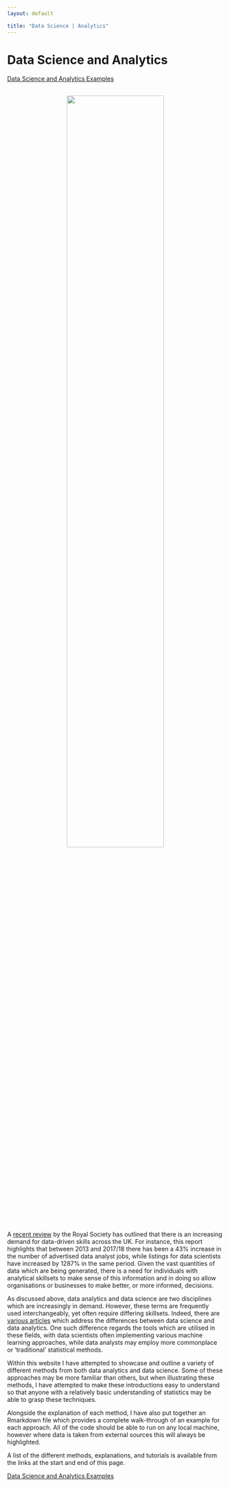 ```yaml
---
layout: default

title: "Data Science | Analytics"
---
```



# Data Science and Analytics

[Data Science and Analytics Examples](https://benjburgess.github.io/data/index/)

<br />
<div style="text-align:center"><img src="https://benjburgess.github.io/assets/pca_animation.gif" width="67%"/></div>
<br />

A [recent review](https://royalsociety.org/-/media/policy/projects/dynamics-of-data-science/dynamics-of-data-science-skills-report.pdf) by the Royal Society has outlined that there is an increasing demand for data-driven skills across the UK. For instance, this report highlights that between 2013 and 2017/18 there has been a 43% increase in the number of advertised data analyst jobs, while listings for data scientists have increased by 1287% in the same period. Given the vast quantities of data which are being generated, there is a need for individuals with analytical skillsets to make sense of this information and in doing so allow organisations or businesses to make better, or more informed, decisions.

As discussed above, data analytics and data science are two disciplines which are increasingly in demand. However, these terms are frequently used interchangeably, yet often require differing skillsets. Indeed, there are [various articles](https://www.coursera.org/articles/data-analyst-vs-data-scientist-whats-the-difference) which address the differences between data science and data analytics. One such difference regards the tools which are utilised in these fields, with data scientists often implementing various machine learning approaches, while data analysts may employ more commonplace or ‘traditional’ statistical methods. 

Within this website I have attempted to showcase and outline a variety of different methods from both data analytics and data science. Some of these approaches may be more familiar than others, but when illustrating these methods, I have attempted to make these introductions easy to understand so that anyone with a relatively basic understanding of statistics may be able to grasp these techniques.

Alongside the explanation of each method, I have also put together an Rmarkdown file which provides a complete walk-through of an example for each approach. All of the code should be able to run on any local machine, however where data is taken from external sources this will always be highlighted. 

A list of the different methods, explanations, and tutorials is available from the links at the start and end of this page.

[Data Science and Analytics Examples](https://benjburgess.github.io/data/index/)





